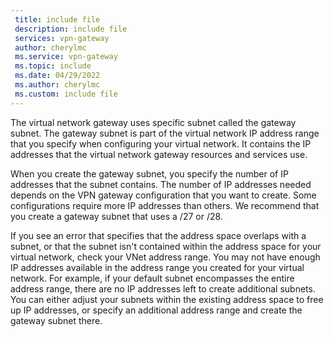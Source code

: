 ```yaml
---
 title: include file
 description: include file
 services: vpn-gateway
 author: cherylmc
 ms.service: vpn-gateway
 ms.topic: include
 ms.date: 04/29/2022
 ms.author: cherylmc
 ms.custom: include file
---
```


The virtual network gateway uses specific subnet called the gateway subnet. The gateway subnet is part of the virtual network IP address range that you specify when configuring your virtual network. It contains the IP addresses that the virtual network gateway resources and services use.

When you create the gateway subnet, you specify the number of IP addresses that the subnet contains. The number of IP addresses needed depends on the VPN gateway configuration that you want to create. Some configurations require more IP addresses than others. We recommend that you create a gateway subnet that uses a /27 or /28.

If you see an error that specifies that the address space overlaps with a subnet, or that the subnet isn't contained within the address space for your virtual network, check your VNet address range. You may not have enough IP addresses available in the address range you created for your virtual network. For example, if your default subnet encompasses the entire address range, there are no IP addresses left to create additional subnets. You can either adjust your subnets within the existing address space to free up IP addresses, or specify an additional address range and create the gateway subnet there.
